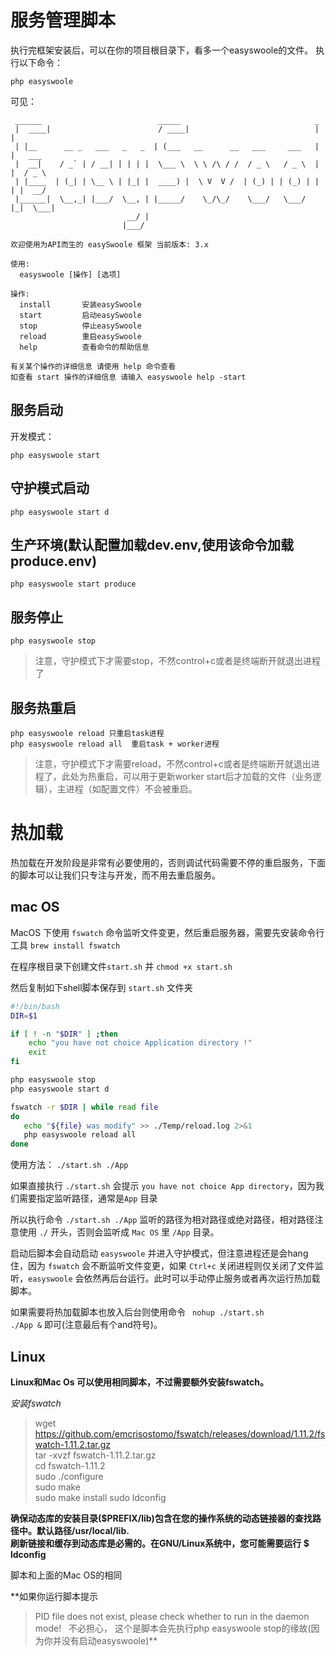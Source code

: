 # 服务管理脚本
执行完框架安装后，可以在你的项目根目录下，看多一个easyswoole的文件。
执行以下命令：
```
php easyswoole
```
可见：
```
 ______                          _____                              _
 |  ____|                        / ____|                            | |
 | |__      __ _   ___   _   _  | (___   __      __   ___     ___   | |   ___
 |  __|    / _` | / __| | | | |  \___ \  \ \ /\ / /  / _ \   / _ \  | |  / _ \
 | |____  | (_| | \__ \ | |_| |  ____) |  \ V  V /  | (_) | | (_) | | | |  __/
 |______|  \__,_| |___/  \__, | |_____/    \_/\_/    \___/   \___/  |_|  \___|
                          __/ |
                         |___/

欢迎使用为API而生的 easySwoole 框架 当前版本: 3.x

使用:
  easyswoole [操作] [选项]

操作:
  install       安装easySwoole
  start         启动easySwoole
  stop          停止easySwoole
  reload        重启easySwoole
  help          查看命令的帮助信息

有关某个操作的详细信息 请使用 help 命令查看 
如查看 start 操作的详细信息 请输入 easyswoole help -start
```

## 服务启动
开发模式： 
```
php easyswoole start
```
## 守护模式启动
```
php easyswoole start d
```
## 生产环境(默认配置加载dev.env,使用该命令加载produce.env)
```
php easyswoole start produce
```
## 服务停止
```
php easyswoole stop
```
> 注意，守护模式下才需要stop，不然control+c或者是终端断开就退出进程了

## 服务热重启
```
php easyswoole reload 只重启task进程
php easyswoole reload all  重启task + worker进程
```
> 注意，守护模式下才需要reload，不然control+c或者是终端断开就退出进程了，此处为热重启，可以用于更新worker start后才加载的文件（业务逻辑），主进程（如配置文件）不会被重启。

# 热加载

热加载在开发阶段是非常有必要使用的，否则调试代码需要不停的重启服务，下面的脚本可以让我们只专注与开发，而不用去重启服务。

## mac OS

MacOS 下使用 `fswatch` 命令监听文件变更，然后重启服务器，需要先安装命令行工具 `brew install fswatch`

在程序根目录下创建文件`start.sh` 并 `chmod +x start.sh`

然后复制如下shell脚本保存到 `start.sh` 文件夹

```bash
#!/bin/bash
DIR=$1

if [ ! -n "$DIR" ] ;then
    echo "you have not choice Application directory !"
    exit
fi

php easyswoole stop
php easyswoole start d

fswatch -r $DIR | while read file
do
   echo "${file} was modify" >> ./Temp/reload.log 2>&1
   php easyswoole reload all
done
```
使用方法： `./start.sh ./App` 

如果直接执行 `./start.sh` 会提示 `you have not choice App directory`，因为我们需要指定监听路径，通常是`App` 目录


所以执行命令 `./start.sh ./App` 监听的路径为相对路径或绝对路径，相对路径注意使用 `./` 开头，否则会监听成 `Mac OS` 里 `/App` 目录。


启动后脚本会自动启动 `easyswoole` 并进入守护模式，但注意进程还是会hang住，因为 `fswatch` 会不断监听文件变更，如果 `Ctrl+c` 关闭进程则仅关闭了文件监听，`easyswoole` 会依然再后台运行。此时可以手动停止服务或者再次运行热加载脚本。
 
 
如果需要将热加载脚本也放入后台则使用命令 <code> nohup ./start.sh ./App &</code> 即可(注意最后有个and符号)。  

## Linux

**Linux和Mac Os 可以使用相同脚本，不过需要额外安装fswatch。**

*安装fswatch*  
> wget https://github.com/emcrisostomo/fswatch/releases/download/1.11.2/fswatch-1.11.2.tar.gz  
> tar -xvzf fswatch-1.11.2.tar.gz  
> cd fswatch-1.11.2  
> sudo ./configure  
> sudo make  
> sudo make install
> sudo ldconfig  

**确保动态库的安装目录($PREFIX/lib)包含在您的操作系统的动态链接器的查找路径中。默认路径/usr/local/lib.  
刷新链接和缓存到动态库是必需的。在GNU/Linux系统中，您可能需要运行 $ ldconfig**

脚本和上面的Mac OS的相同

**如果你运行脚本提示
> PID file does not exist, please check whether to run in the daemon mode!  
不必担心， 这个是脚本会先执行php easyswoole stop的缘故(因为你并没有启动easyswoole)**
